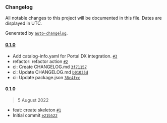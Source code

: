 ### Changelog

All notable changes to this project will be documented in this file. Dates are displayed in UTC.

Generated by [`auto-changelog`](https://github.com/CookPete/auto-changelog).

#### [0.1.0](https://github.com/madeiramadeirabr/action-sync-secundary-branch/compare/0.1.0...0.1.0)

- Add catalog-info.yaml for Portal DX integration. [`#3`](https://github.com/madeiramadeirabr/action-sync-secundary-branch/pull/3)
- refactor: refactor action [`#2`](https://github.com/madeiramadeirabr/action-sync-secundary-branch/pull/2)
- ci: Create CHANGELOG.md [`3f71157`](https://github.com/madeiramadeirabr/action-sync-secundary-branch/commit/3f711573eed4c13cbf9ce03382795704c44dc0af)
- ci: Update CHANGELOG.md [`b01035d`](https://github.com/madeiramadeirabr/action-sync-secundary-branch/commit/b01035d0122a813cebb5e136664fc95540da32a0)
- ci: Update package.json [`38c4fcc`](https://github.com/madeiramadeirabr/action-sync-secundary-branch/commit/38c4fcc8d2472b4e1768c76ba0507ce9344e9241)

#### 0.1.0

> 5 August 2022

- feat: create skeleton [`#1`](https://github.com/madeiramadeirabr/action-sync-secundary-branch/pull/1)
- Initial commit [`e21b522`](https://github.com/madeiramadeirabr/action-sync-secundary-branch/commit/e21b52297699f189155da7a6825704960c44cfef)
